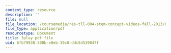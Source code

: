```yaml
---
content_type: resource
description: ''
file: null
file_location: /coursemedia/res-tll-004-stem-concept-videos-fall-2013/6fb79938300be0eb39c0ddc5d539847f_mVQOmLTXLbQ.pdf
file_type: application/pdf
resourcetype: Document
title: 3play pdf file
uid: 6fb79938-300b-e0eb-39c0-ddc5d539847f
---
```

